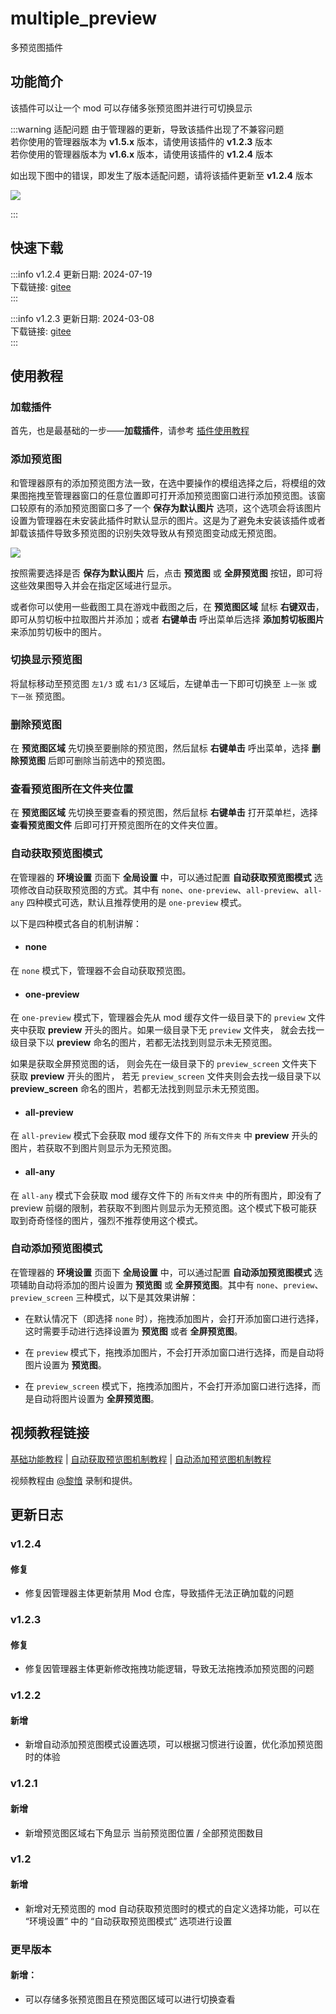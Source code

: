 # multiple_preview
多预览图插件

## 功能简介

该插件可以让一个 mod 可以存储多张预览图并进行可切换显示

:::warning 适配问题
由于管理器的更新，导致该插件出现了不兼容问题 <br />
若你使用的管理器版本为 **v1.5.x** 版本，请使用该插件的 **v1.2.3** 版本 <br />
若你使用的管理器版本为 **v1.6.x** 版本，请使用该插件的 **v1.2.4** 版本 <br />

如出现下图中的错误，即发生了版本适配问题，请将该插件更新至 **v1.2.4** 版本

![](/static/image/a75ec7d5.png)

:::

## 快速下载

:::info v1.2.4
更新日期:  2024-07-19<br/>
下载链接: [gitee](https://gitee.com/ticca/d3dx-skin-manage/releases/download/plugins/multiple_preview_v1.2.4.zip) <br/>
:::

:::info v1.2.3
更新日期:  2024-03-08<br/>
下载链接: [gitee](https://gitee.com/ticca/d3dx-skin-manage/releases/download/plugins/multiple_preview_v1.2.3.zip) <br/>
:::

## 使用教程

### 加载插件
首先，也是最基础的一步——**加载插件**，请参考 [插件使用教程](/help/tutorial-plugins)

### 添加预览图
和管理器原有的添加预览图方法一致，在选中要操作的模组选择之后，将模组的效果图拖拽至管理器窗口的任意位置即可打开添加预览图窗口进行添加预览图。该窗口较原有的添加预览图窗口多了一个 **保存为默认图片** 选项，这个选项会将该图片设置为管理器在未安装此插件时默认显示的图片。这是为了避免未安装该插件或者卸载该插件导致多预览图的识别失效导致从有预览图变动成无预览图。

![](/static/image/0e6184f2.png)

按照需要选择是否 **保存为默认图片** 后，点击 **预览图** 或 **全屏预览图** 按钮，即可将这些效果图导入并会在指定区域进行显示。

或者你可以使用一些截图工具在游戏中截图之后，在 **预览图区域** 鼠标 **右键双击**，即可从剪切板中拉取图片并添加；或者 **右键单击** 呼出菜单后选择 **添加剪切板图片** 来添加剪切板中的图片。

### 切换显示预览图
将鼠标移动至预览图 `左1/3` 或 `右1/3` 区域后，左键单击一下即可切换至 `上一张` 或 `下一张` 预览图。

### 删除预览图
在 **预览图区域** 先切换至要删除的预览图，然后鼠标 **右键单击** 呼出菜单，选择 **删除预览图** 后即可删除当前选中的预览图。

### 查看预览图所在文件夹位置
在 **预览图区域** 先切换至要查看的预览图，然后鼠标 **右键单击** 打开菜单栏，选择 **查看预览图文件** 后即可打开预览图所在的文件夹位置。

### 自动获取预览图模式
在管理器的 **环境设置** 页面下 **全局设置** 中，可以通过配置 **自动获取预览图模式** 选项修改自动获取预览图的方式。其中有 `none`、`one-preview`、`all-preview`、`all-any` 四种模式可选，默认且推荐使用的是 `one-preview` 模式。

以下是四种模式各自的机制讲解：

- #### none
在 `none` 模式下，管理器不会自动获取预览图。

- #### one-preview
在 `one-preview` 模式下，管理器会先从 mod 缓存文件一级目录下的 `preview` 文件夹中获取 **preview** 开头的图片。如果一级目录下无 `preview` 文件夹， 就会去找一级目录下以 **preview** 命名的图片，若都无法找到则显示未无预览图。

如果是获取全屏预览图的话， 则会先在一级目录下的 `preview_screen` 文件夹下获取 **preview** 开头的图片， 若无 `preview_screen` 文件夹则会去找一级目录下以 **preview_screen** 命名的图片，若都无法找到则显示未无预览图。

- #### all-preview
在 `all-preview` 模式下会获取 mod 缓存文件下的 `所有文件夹` 中 **preview** 开头的图片，若获取不到图片则显示为无预览图。

- #### all-any
在 `all-any` 模式下会获取 mod 缓存文件下的 `所有文件夹` 中的所有图片，即没有了 preview 前缀的限制，若获取不到图片则显示为无预览图。这个模式下极可能获取到奇奇怪怪的图片，强烈不推荐使用这个模式。

### 自动添加预览图模式
在管理器的 **环境设置** 页面下 **全局设置** 中，可以通过配置 **自动添加预览图模式** 选项辅助自动将添加的图片设置为 **预览图** 或 **全屏预览图**。其中有 `none`、`preview`、`preview_screen` 三种模式，以下是其效果讲解：
- 在默认情况下（即选择 `none` 时），拖拽添加图片，会打开添加窗口进行选择，这时需要手动进行选择设置为 **预览图** 或者 **全屏预览图**。

- 在 `preview` 模式下，拖拽添加图片，不会打开添加窗口进行选择，而是自动将图片设置为 **预览图**。

- 在 `preview_screen` 模式下，拖拽添加图片，不会打开添加窗口进行选择，而是自动将图片设置为 **全屏预览图**。

## 视频教程链接

[基础功能教程](https://www.bilibili.com/video/BV1iC4y1w7WY/) | [自动获取预览图机制教程](https://www.bilibili.com/video/BV1334y1c7Gw/) | [自动添加预览图机制教程](https://www.bilibili.com/video/BV1hx4y1h79o/)

视频教程由 [@黎愔](/contribution) 录制和提供。

## 更新日志

### v1.2.4
#### 修复
- 修复因管理器主体更新禁用 Mod 仓库，导致插件无法正确加载的问题

### v1.2.3
#### 修复
- 修复因管理器主体更新修改拖拽功能逻辑，导致无法拖拽添加预览图的问题

### v1.2.2
#### 新增
- 新增自动添加预览图模式设置选项，可以根据习惯进行设置，优化添加预览图时的体验

### v1.2.1
#### 新增
- 新增预览图区域右下角显示 当前预览图位置 / 全部预览图数目

### v1.2
#### 新增
- 新增对无预览图的 mod 自动获取预览图时的模式的自定义选择功能，可以在 “环境设置” 中的 “自动获取预览图模式” 选项进行设置

### 更早版本
#### 新增：
- 可以存储多张预览图且在预览图区域可以进行切换查看
